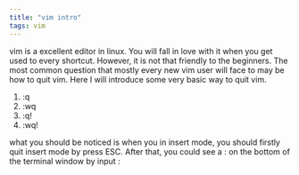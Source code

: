 ```yaml
---
title: "vim intro"
tags: vim
---
```



vim is a excellent editor in linux. You will fall in love with it when you get used to every shortcut. However, it is not that friendly to the beginners. The most common question that mostly every new vim user will face to may be how to quit vim. Here I will introduce some very basic way to quit vim.

1. :q
2. :wq
3. :q!
4. :wq!

what you should be noticed is when you in insert mode, you should firstly quit insert mode by press ESC. After that, you could see a : on the bottom of the terminal window by input : 
